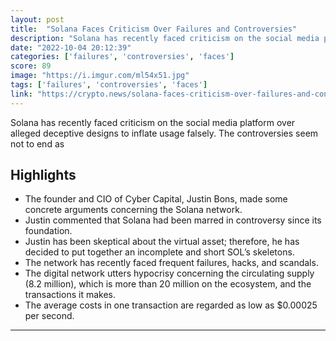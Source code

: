 ```yaml
---
layout: post
title:  "Solana Faces Criticism Over Failures and Controversies"
description: "Solana has recently faced criticism on the social media platform over alleged deceptive designs to inflate usage falsely. The controversies seem not to end as"
date: "2022-10-04 20:12:39"
categories: ['failures', 'controversies', 'faces']
score: 89
image: "https://i.imgur.com/ml54x51.jpg"
tags: ['failures', 'controversies', 'faces']
link: "https://crypto.news/solana-faces-criticism-over-failures-and-controversies/"
---
```


Solana has recently faced criticism on the social media platform over alleged deceptive designs to inflate usage falsely. The controversies seem not to end as

## Highlights

- The founder and CIO of Cyber Capital, Justin Bons, made some concrete arguments concerning the Solana network.
- Justin commented that Solana had been marred in controversy since its foundation.
- Justin has been skeptical about the virtual asset; therefore, he has decided to put together an incomplete and short SOL’s skeletons.
- The network has recently faced frequent failures, hacks, and scandals.
- The digital network utters hypocrisy concerning the circulating supply (8.2 million), which is more than 20 million on the ecosystem, and the transactions it makes.
- The average costs in one transaction are regarded as low as $0.00025 per second.

---

